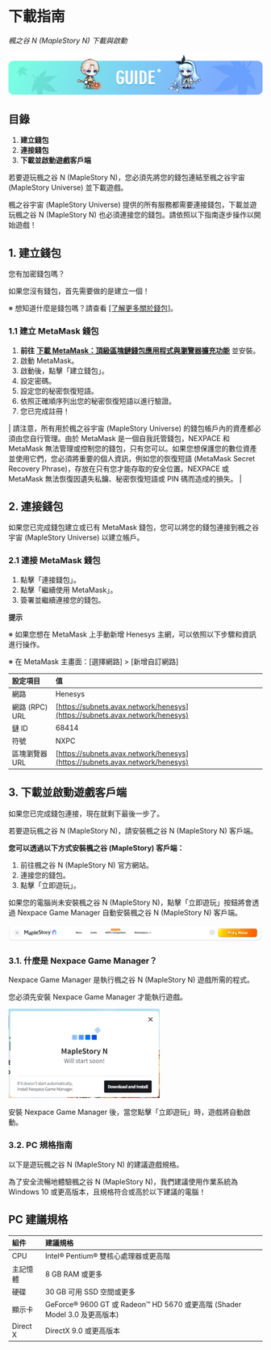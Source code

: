 # 下載指南
*楓之谷 N (MapleStory N) 下載與啟動*

![](images/msn-101/image_1747236417019_178.png)

## 目錄
1.  **建立錢包**
2.  **連接錢包**
3.  **下載並啟動遊戲客戶端**

若要遊玩楓之谷 N (MapleStory N)，您必須先將您的錢包連結至楓之谷宇宙 (MapleStory Universe) 並下載遊戲。

楓之谷宇宙 (MapleStory Universe) 提供的所有服務都需要連接錢包，下載並遊玩楓之谷 N (MapleStory N) 也必須連接您的錢包。請依照以下指南逐步操作以開始遊戲！

## 1. 建立錢包

您有加密錢包嗎？

如果您沒有錢包，首先需要做的是建立一個！

※ 想知道什麼是錢包嗎？請查看 [\[了解更多關於錢包\]](https://support.msu.io/hc/en-us/sections/10012951216783-Learn-more-about-wallet)。

### 1.1 建立 MetaMask 錢包
1.  **前往** [**下載 MetaMask：頂級區塊鏈錢包應用程式與瀏覽器擴充功能**](https://metamask.io/download/) 並安裝。
2.  啟動 MetaMask。
3.  啟動後，點擊「建立錢包」。
4.  設定密碼。
5.  設定您的秘密恢復短語。
6.  依照正確順序列出您的秘密恢復短語以進行驗證。
7.  您已完成註冊！

| 請注意，所有用於楓之谷宇宙 (MapleStory Universe) 的錢包帳戶內的資產都必須由您自行管理。由於 MetaMask 是一個自我託管錢包，NEXPACE 和 MetaMask 無法管理或控制您的錢包，只有您可以。如果您想保護您的數位資產並使用它們，您必須將重要的個人資訊，例如您的恢復短語 (MetaMask Secret Recovery Phrase)，存放在只有您才能存取的安全位置。NEXPACE 或 MetaMask 無法恢復因遺失私鑰、秘密恢復短語或 PIN 碼而造成的損失。 |

## 2. 連接錢包

如果您已完成錢包建立或已有 MetaMask 錢包，您可以將您的錢包連接到楓之谷宇宙 (MapleStory Universe) 以建立帳戶。

### 2.1 連接 MetaMask 錢包
1.  點擊「連接錢包」。
2.  點擊「繼續使用 MetaMask」。
3.  簽署並繼續連接您的錢包。

**提示**

※ 如果您想在 MetaMask 上手動新增 Henesys 主網，可以依照以下步驟和資訊進行操作。

※ 在 MetaMask 主畫面：\[選擇網路] > \[新增自訂網路]

| 設定項目 | 值 |
|:---|:---|
| 網路 | Henesys |
| 網路 (RPC) URL | [https://subnets.avax.network/henesys](https://subnets.avax.network/henesys) |
| 鏈 ID | 68414 |
| 符號 | NXPC |
| 區塊瀏覽器 URL | [https://subnets.avax.network/henesys](https://subnets.avax.network/henesys) |

## 3. 下載並啟動遊戲客戶端

如果您已完成錢包連接，現在就剩下最後一步了。

若要遊玩楓之谷 N (MapleStory N)，請安裝楓之谷 N (MapleStory N) 客戶端。

**您可以透過以下方式安裝楓之谷 (MapleStory) 客戶端：**

1.  前往楓之谷 N (MapleStory N) 官方網站。
2.  連接您的錢包。
3.  點擊「立即遊玩」。

如果您的電腦尚未安裝楓之谷 N (MapleStory N)，點擊「立即遊玩」按鈕將會透過 Nexpace Game Manager 自動安裝楓之谷 N (MapleStory N) 客戶端。

![](images/msn-101/image_1747236417019_697.png)

### 3.1. 什麼是 Nexpace Game Manager？

Nexpace Game Manager 是執行楓之谷 N (MapleStory N) 遊戲所需的程式。

您必須先安裝 Nexpace Game Manager 才能執行遊戲。

![](images/msn-101/image_1747236417019_363.png)

安裝 Nexpace Game Manager 後，當您點擊「立即遊玩」時，遊戲將自動啟動。

### 3.2. PC 規格指南

以下是遊玩楓之谷 N (MapleStory N) 的建議遊戲規格。

為了安全流暢地體驗楓之谷 N (MapleStory N)，我們建議使用作業系統為 Windows 10 或更高版本，且規格符合或高於以下建議的電腦！

## PC 建議規格

| 組件 | 建議規格 |
|:---|:---|
| CPU | Intel® Pentium® 雙核心處理器或更高階 |
| 主記憶體 | 8 GB RAM 或更多 |
| 硬碟 | 30 GB 可用 SSD 空間或更多 |
| 顯示卡 | GeForce® 9600 GT 或 Radeon™ HD 5670 或更高階 (Shader Model 3.0 及更高版本) |
| Direct X | DirectX 9.0 或更高版本 |